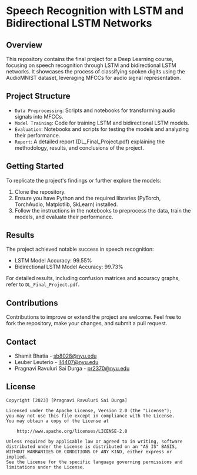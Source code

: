 # Speech Recognition with LSTM and Bidirectional LSTM Networks

## Overview
This repository contains the final project for a Deep Learning course, focusing on speech recognition through LSTM and bidirectional LSTM networks. It showcases the process of classifying spoken digits using the AudioMNIST dataset, leveraging MFCCs for audio signal representation.

## Project Structure
- `Data Preprocessing`: Scripts and notebooks for transforming audio signals into MFCCs.
- `Model Training`: Code for training LSTM and bidirectional LSTM models.
- `Evaluation`: Notebooks and scripts for testing the models and analyzing their performance.
- `Report`: A detailed report (DL_Final_Project.pdf) explaining the methodology, results, and conclusions of the project.

## Getting Started
To replicate the project's findings or further explore the models:
1. Clone the repository.
2. Ensure you have Python and the required libraries (PyTorch, TorchAudio, Matplotlib, SkLearn) installed.
3. Follow the instructions in the notebooks to preprocess the data, train the models, and evaluate their performance.

## Results
The project achieved notable success in speech recognition:
- LSTM Model Accuracy: 99.55%
- Bidirectional LSTM Model Accuracy: 99.73%

For detailed results, including confusion matrices and accuracy graphs, refer to `DL_Final_Project.pdf`.

## Contributions
Contributions to improve or extend the project are welcome. Feel free to fork the repository, make your changes, and submit a pull request.

## Contact
- Shamit Bhatia - sb8028@nyu.edu
- Leuber Leuterio - ll4407@nyu.edu
- Pragnavi Ravuluri Sai Durga - pr2370@nyu.edu

## License

    Copyright [2023] [Pragnavi Ravuluri Sai Durga]

    Licensed under the Apache License, Version 2.0 (the "License");
    you may not use this file except in compliance with the License.
    You may obtain a copy of the License at

        http://www.apache.org/licenses/LICENSE-2.0

    Unless required by applicable law or agreed to in writing, software
    distributed under the License is distributed on an "AS IS" BASIS,
    WITHOUT WARRANTIES OR CONDITIONS OF ANY KIND, either express or implied.
    See the License for the specific language governing permissions and
    limitations under the License.

